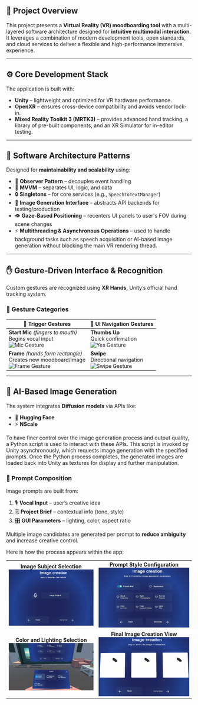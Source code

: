 ## 🎨 Project Overview

This project presents a **Virtual Reality (VR) moodboarding tool** with a multi-layered software architecture designed for **intuitive multimodal interaction**.
It leverages a combination of modern development tools, open standards, and cloud services to deliver a flexible and high-performance immersive experience.

---

## ⚙️ Core Development Stack

The application is built with:

* **Unity** – lightweight and optimized for VR hardware performance.
* **OpenXR** – ensures cross-device compatibility and avoids vendor lock-in.
* **Mixed Reality Toolkit 3 (MRTK3)** – provides advanced hand tracking, a library of pre-built components, and an XR Simulator for in-editor testing.

---

## 🧱 Software Architecture Patterns

Designed for **maintainability and scalability** using:

* 🔄 **Observer Pattern** – decouples event handling
* 🔀 **MVVM** – separates UI, logic, and data
* 🔒 **Singletons** – for core services (e.g., `SpeechToTextManager`)
* 🧩 **Image Generation Interface** – abstracts API backends for testing/production
* 👁️ **Gaze-Based Positioning** – recenters UI panels to user's FOV during scene changes
* ⚡ **Multithreading & Asynchronous Operations** – used to handle background tasks such as speech acquisition or AI-based image generation without blocking the main VR rendering thread.
  
---

## ✋ Gesture-Driven Interface & Recognition

Custom gestures are recognized using **XR Hands**, Unity’s official hand tracking system.

### 🎯 Gesture Categories

| 🔹 **Trigger Gestures**                                                                                                                     | 🔹 **UI Navigation Gestures**                                                                                 |
| ------------------------------------------------------------------------------------------------------------------------------------------- | ------------------------------------------------------------------------------------------------------------- |
| **Start Mic** *(fingers to mouth)*<br>Begins vocal input <br><img src="./gifs/mic_gesture.gif" alt="Mic Gesture" width="400"/>              | **Thumbs Up** <br>Quick confirmation <br><img src="./gifs/yes_gesture.gif" alt="Yes Gesture" width="400"/>    |
| **Frame** *(hands form rectangle)*<br>Creates new moodboard/image <br><img src="./gifs/frame_gesture.gif" alt="Frame Gesture" width="400"/> | **Swipe** <br>Directional navigation <br><img src="./gifs/create_swipe.gif" alt="Swipe Gesture" width="400"/> |

---

## 🧠 AI-Based Image Generation

The system integrates **Diffusion models** via APIs like:

* 🧪 **Hugging Face**
* ⚡ **NScale**
  
To have finer control over the image generation process and output quality, a Python script is used to interact with these APIs.
This script is invoked by Unity asynchronously, which requests image generation with the specified prompts.
Once the Python process completes, the generated images are loaded back into Unity as textures for display and further manipulation.

### 🔀 Prompt Composition

Image prompts are built from:

1. 🎙️ **Vocal Input** – user’s creative idea
2. 🗒️ **Project Brief** – contextual info (tone, style)
3. 🎛️ **GUI Parameters** – lighting, color, aspect ratio

Multiple image candidates are generated per prompt to **reduce ambiguity** and increase creative control.

Here is how the process appears within the app:
<div align="center"> <table> <tr> <td align="center"> <b>Image Subject Selection</b><br/> <img src="./Images/app_screenshots/imageCreation1.png" alt="Image Subject Selection Screen" width="400"/> </td> <td align="center"> <b>Prompt Style Configuration</b><br/> <img src="./Images/app_screenshots/imageCreation2.png" alt="Prompt Style Settings" width="400"/> </td> </tr> <tr> <td align="center"><b>Color and Lighting Selection</b><br/> <img src="./Images/app_screenshots/imageCreation2.1.png" alt="Color and Lighting Parameter Selection" width="400"/> </td> <td align="center"><b>Final Image Creation View</b><br/> <img src="./Images/app_screenshots/imageCreation3.png" alt="Image Creation Process in App" width="400"/> </td> </tr> </table> </div>